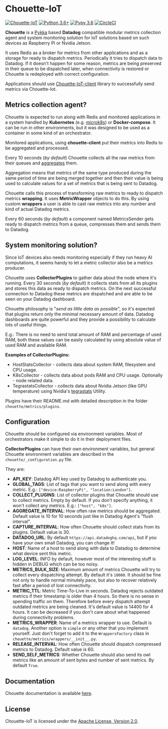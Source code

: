 # Chouette-IoT

[![Chouette-IoT](https://img.shields.io/badge/version-0.0.2-blue.svg)](https://github.com/akatashev/chouette-iot)
[![Python 3.6+](https://img.shields.io/badge/python-3.6+-blue.svg)](https://www.python.org/)
[![Pypy 3.6](https://img.shields.io/badge/pypy-3.6-blue.svg)](https://www.pypy.org/)
[![CircleCI](https://circleci.com/gh/akatashev/chouette-iot/tree/dev.svg?style=svg)](https://app.circleci.com/pipelines/github/akatashev/chouette-iot)


**Chouette** is a [Pykka](https://www.pykka.org/) based **Datadog** compatible modular metrics collection agent and system monitoring solution for IoT solutions based on such devices as Raspberry Pi or Nvidia Jetson.

It uses Redis as a broker for metrics from other applications and as a storage for ready to dispatch metrics. Periodically it tries to dispatch data to Datadog. If it doesn't happen for some reason, metrics are being preserved in their queue to be dispatched later, when connectivity is restored or Chouette is redeployed with correct configuration.

Applications should use [Chouette-IoT-client](https://github.com/akatashev/chouette-iot-client) library to successfully send metrics via Chouette-Iot.

## Metrics collection agent?

Chouette is expected to run along with Redis and monitored applications in a system handled by **Kubernetes** (e.g. [microk8s](https://microk8s.io/)) or **Docker-compose**. It can be run in other environments, but it was designed to be used as a container in some kind of an orchestrator.

Monitored applications, using **chouette-client** put their metrics into Redis to be aggregated and processed.

Every 10 seconds (*by default*) Chouette collects all the raw metrics from their queues and [aggregates](https://docs.datadoghq.com/developers/dogstatsd/data_aggregation/) them.

Aggregation means that metrics of the same type produced during the same period of time are being merged together and then their value is being used to calculate values for a set of metrics that is being sent to Datadog.

Chouette calls this process of transforming raw metrics to ready to dispatch metrics **wrapping**. It uses **MetricWrapper** objects to do this. By using custom **wrappers** a user is able to cast raw metrics into any number and kind of actual Datadog metrics.

Every 60 seconds (*by default*) a component named MetricsSender gets ready to dispatch metrics from a queue, compresses them and sends them to Datadog.

## System monitoring solution?

Since IoT devices also needs monitoring especially if they run heavy AI computations, it seems handy to let a metric collector also be a metrics producer.

Chouette uses **CollectorPlugins** to gather data about the node where it's running. Every 30 seconds (*by default*) it collects stats from all its plugins and stores this data as ready to dispatch metrics. On the next successful connection to Datadog these metrics are dispatched and are able to be seen on your Datadog dashboard.

Chouette philosophy is "*send as little data as possible*", so it's expected that plugins return only the minimal necessary amount of data.  Datadog dashboards are quite powerful and they provide a possibility to calculate lots of useful things. 

E.g.: There is no need to send total amount of RAM and percentage of used RAM, both these values can be easily calculated by using absolute value of used RAM and available RAM.

**Examples of CollectorPlugins:**
* HostStatsCollector - collects data about system RAM, filesystem and CPU usage.
* K8sCollector - collects data about pods RAM and CPU usage. Optionally - node related data.
* TegrastatsCollector - collects data about Nvidia Jetson (like GPU temperature) using Nvidia's [tegrastats](https://docs.nvidia.com/jetson/l4t/index.html#page/Tegra%2520Linux%2520Driver%2520Package%2520Development%2520Guide%2FAppendixTegraStats.html%23) Utility.

Plugins have their README.md with detailed description in the folder `chouette/metrics/plugins`.

## Configuration

Chouette should be configured via environment variables. Most of orchestrators make it simple to do it in their deployment files.

**CollectorPlugins** can have their own environment variables, but general Chouette environment variables are described in the `chouette/_configuration.py` file.

They are:
* **API_KEY**: Datadog API key used by Datadog to authenticate you. 
* **GLOBAL_TAGS**: List of tags that you want to send along with every metric. E.g.: `["device:RaspberryPi", "location:London"]`.
* **COLLECT_PLUGINS**: List of collector plugins that Chouette should use to collect metrics. Empty by default. If you don't specify anything, it won't collect any metrics. E.g.: `["host", "k8s"]`.
* **AGGREGATE_INTERVAL**: How often raw metrics should be aggregated. Default value is 10 for 10 seconds just like in Datadog Agent's "flush interval".
* **CAPTURE_INTERVAL**: How often Chouette should collect stats from its plugins. Default value is 30.
* **DATADOG_URL**: By default `https://api.datadoghq.com/api`, but if you have your own small Datadog, you can change it!
* **HOST**: Name of a host to send along with data to Datadog to determine what device sent this metric.
* **LOG_LEVEL**: INFO by default, however most of the interesting stuff is hidden in DEBUG which can be too noisy.
* **METRICS_BULK_SIZE**: Maximum amount of metrics Chouette will try to collect every dispatching attempt. By default it's `10000`. It should be fine not only to handle normal minutely pace, but also to recover relatively fast after a period of lost connectivity.
* **METRIC_TTL**: Metric Time-To-Live in seconds. Datadog rejects outdated metrics if their timestamp is older than 4 hours. So there is no sense in spending traffic on them. Therefore before every dispatch attempt outdated metrics are being cleaned. It's default value is 14400 for 4 hours. It can be decreased if you don't care about what happened during connectivity problems.
* **METRICS_WRAPPER**: Name of a metrics wrapper to use. Default is `datadog`. Another option is `simple` or any other that you implement yourself. Just don't forget to add it to the `WrappersFactory` class in `chouette/metrics/wrappers/__init__.py`.
* **RELEASE_INTERVAL**: How often Chouette should dispatch compressed metrics to Datadog. Default value is 60.
* **SEND_SELF_METRICS**: Whether Chouette should also send its owl metrics like an amount of sent bytes and number of sent metrics. By default `True`.

## Documentation

Chouette documentation is available [here](https://github.com/akatashev/chouette-iot/tree/dev/docs).

## License
Chouette-IoT is licensed under the [Apache License, Version 2.0](https://www.apache.org/licenses/LICENSE-2.0).